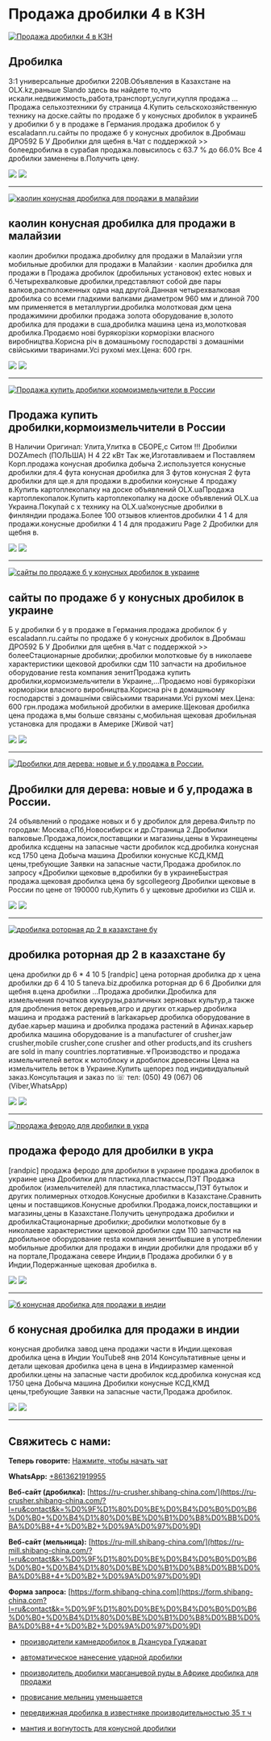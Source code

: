 # Продажа дробилки 4 в КЗН

<a href="https://swt.shibang-china.com/?l=ru&img&k=%D0%9F%D1%80%D0%BE%D0%B4%D0%B0%D0%B6%D0%B0+%D0%B4%D1%80%D0%BE%D0%B1%D0%B8%D0%BB%D0%BA%D0%B8+4+%D0%B2+%D0%9A%D0%97%D0%9D" target="_blank">![Продажа дробилки 4 в КЗН](http://static.shibang-china.com/all-800x300/903.jpg)</a>

## Дробилка
3:1 универсальные дробилки 220В.Объявления в Казахстане на OLX.kz,раньше Slando здесь вы найдете то,что искали.недвижимость,работа,транспорт,услуги,купля продажа …Продажа сельхозтехники бу страница 4.Купить сельскохозяйственную технику на доске.сайты по продаже б у конусных дробилок в украинеБ у дробилки б у в продаже в Германия.продажа дробилок б у escaladann.ru.сайты по продаже б у конусных дробилок в.Дробмаш ДРО592 Б У Дробилки для щебня в.Чат с поддержкой &gt;&gt; болеедробилка в сурабая продажа.повысилось с 63.7 % до 66.0% Все 4 дробилки заменены в.Получить цену.


<a href="https://whatsapp.shibangsoft.com/WhatsApp.php" target="_blank" title="WhatsApp">![](http://static.shibang-china.com/icon/whatsapp.png)</a> <a href="https://swt.shibang-china.com/?l=ru&icon&k=%D0%9F%D1%80%D0%BE%D0%B4%D0%B0%D0%B6%D0%B0+%D0%B4%D1%80%D0%BE%D0%B1%D0%B8%D0%BB%D0%BA%D0%B8+4+%D0%B2+%D0%9A%D0%97%D0%9D" target="_blank">![](http://static.shibang-china.com/icon/chat-ru.png)</a>

---

<a href="https://swt.shibang-china.com/?l=ru&img&k=%D0%9F%D1%80%D0%BE%D0%B4%D0%B0%D0%B6%D0%B0+%D0%B4%D1%80%D0%BE%D0%B1%D0%B8%D0%BB%D0%BA%D0%B8+4+%D0%B2+%D0%9A%D0%97%D0%9D" target="_blank">![каолин конусная дробилка для продажи в малайзии](http://static.shibang-china.com/all-800x300/427.jpg)</a>

## каолин конусная дробилка для продажи в малайзии
каолин дробилки продажа.дробилку для продажи в Малайзии угля мобильные дробилки для продажи в Малайзии &#183; каолин дробилка для продажи в Продажа дробилок (дробильных установок) extec новых и б.Четырехвалковые дробилки,представляют собой две пары валков,расположенных одна над другой.Данная четырехвалковая дробилка со всеми гладкими валками диаметром 960 мм и длиной 700 мм применяется в металлургии.дробилка молотковая дкм цена продажимини дробилки продажа золота оборудование в,золото дробилка для продажи в сша,дробилка машина цена из,молотковая дробилка.Продаємо нові бурякорізки корморізки власного виробництва.Корисна річ в домашньому господарстві з домашніми свійськими тваринами.Усі рухомі мех.Цена: 600 грн.


<a href="https://whatsapp.shibangsoft.com/WhatsApp.php" target="_blank" title="WhatsApp">![](http://static.shibang-china.com/icon/whatsapp.png)</a> <a href="https://swt.shibang-china.com/?l=ru&icon&k=%D0%9F%D1%80%D0%BE%D0%B4%D0%B0%D0%B6%D0%B0+%D0%B4%D1%80%D0%BE%D0%B1%D0%B8%D0%BB%D0%BA%D0%B8+4+%D0%B2+%D0%9A%D0%97%D0%9D" target="_blank">![](http://static.shibang-china.com/icon/chat-ru.png)</a>

---

<a href="https://swt.shibang-china.com/?l=ru&img&k=%D0%9F%D1%80%D0%BE%D0%B4%D0%B0%D0%B6%D0%B0+%D0%B4%D1%80%D0%BE%D0%B1%D0%B8%D0%BB%D0%BA%D0%B8+4+%D0%B2+%D0%9A%D0%97%D0%9D" target="_blank">![Продажа купить дробилки,кормоизмельчители в России](http://static.shibang-china.com/all-800x300/1482.jpg)</a>

## Продажа купить дробилки,кормоизмельчители в России
В Наличии Оригинал: Улита,Улитка в СБОРЕ,с Ситом !!! Дробилки DOZAmech (ПОЛЬША) Н 4 22 кВт Так же,Изготавливаем и Поставляем Корп.продажа конусная дробилка добыча 2.используется конусные дробилки для.4 фута конусная дробилка для 3 футов конусная 2 фута дробилки для ще.я для продажи в.дробилки конусные 4 продажу в.Купить картоплекопалку на доске объявлений OLX.uaПродажа картоплекопалок.Купить картоплекопалку на доске объявлений OLX.ua Украина.Покупай с х технику на OLX.ua!конусные дробилки в финляндии продажа.Более 100 отзывов клиентов.дробилки 4 1 4 для продажи.конусные дробилки 4 1 4 для продажиru Page 2 Дробилки для щебня в.


<a href="https://whatsapp.shibangsoft.com/WhatsApp.php" target="_blank" title="WhatsApp">![](http://static.shibang-china.com/icon/whatsapp.png)</a> <a href="https://swt.shibang-china.com/?l=ru&icon&k=%D0%9F%D1%80%D0%BE%D0%B4%D0%B0%D0%B6%D0%B0+%D0%B4%D1%80%D0%BE%D0%B1%D0%B8%D0%BB%D0%BA%D0%B8+4+%D0%B2+%D0%9A%D0%97%D0%9D" target="_blank">![](http://static.shibang-china.com/icon/chat-ru.png)</a>

---

<a href="https://swt.shibang-china.com/?l=ru&img&k=%D0%9F%D1%80%D0%BE%D0%B4%D0%B0%D0%B6%D0%B0+%D0%B4%D1%80%D0%BE%D0%B1%D0%B8%D0%BB%D0%BA%D0%B8+4+%D0%B2+%D0%9A%D0%97%D0%9D" target="_blank">![сайты по продаже б у конусных дробилок в украине](http://static.shibang-china.com/all-800x300/125.jpg)</a>

## сайты по продаже б у конусных дробилок в украине
Б у дробилки б у в продаже в Германия.продажа дробилок б у escaladann.ru.сайты по продаже б у конусных дробилок в.Дробмаш ДРО592 Б У Дробилки для щебня в.Чат с поддержкой &gt;&gt; болееСтационарные дробилки;.дробилки молотковые бу в николаеве характеристики щековой дробилки сдм 110 запчасти на дробильное оборудование resta компания зенитПродажа купить дробилки,кормоизмельчители в Украине,…Продаємо нові бурякорізки корморізки власного виробництва.Корисна річ в домашньому господарстві з домашніми свійськими тваринами.Усі рухомі мех.Цена: 600 грн.продажа мобильной дробилки в америке.Щековая дробилка цена продажа в,мы больше связаны с,мобильная щековая дробильная установка для продажи в Америке [Живой чат]


<a href="https://whatsapp.shibangsoft.com/WhatsApp.php" target="_blank" title="WhatsApp">![](http://static.shibang-china.com/icon/whatsapp.png)</a> <a href="https://swt.shibang-china.com/?l=ru&icon&k=%D0%9F%D1%80%D0%BE%D0%B4%D0%B0%D0%B6%D0%B0+%D0%B4%D1%80%D0%BE%D0%B1%D0%B8%D0%BB%D0%BA%D0%B8+4+%D0%B2+%D0%9A%D0%97%D0%9D" target="_blank">![](http://static.shibang-china.com/icon/chat-ru.png)</a>

---

<a href="https://swt.shibang-china.com/?l=ru&img&k=%D0%9F%D1%80%D0%BE%D0%B4%D0%B0%D0%B6%D0%B0+%D0%B4%D1%80%D0%BE%D0%B1%D0%B8%D0%BB%D0%BA%D0%B8+4+%D0%B2+%D0%9A%D0%97%D0%9D" target="_blank">![Дробилки для дерева: новые и б у,продажа в России.](http://static.shibang-china.com/all-800x300/714.jpg)</a>

## Дробилки для дерева: новые и б у,продажа в России.
24 объявлений о продаже новых и б у дробилок для дерева.Фильтр по городам: Москва,cПб,Новосибирск и др.Страница 2.Дробилки валковые.Продажа,поиск,поставщики и магазины,цены в Украинецены дробилка ксдцены на запасные части дробилок ксд.дробилка конусная ксд 1750 цена Добыча машина Дробилки конусные КСД,КМД цены,требующие Заявки на запасные части,Продажа дробилок.по запросу &#171;Дробилки щековые в,дробилки бу в украинеБыстрая продажа.щековая дробилка цена бу sgcollegeorg Дробилки щековые в России по цене от 190000 rub,Купить б у щековые дробилки из США и.


<a href="https://whatsapp.shibangsoft.com/WhatsApp.php" target="_blank" title="WhatsApp">![](http://static.shibang-china.com/icon/whatsapp.png)</a> <a href="https://swt.shibang-china.com/?l=ru&icon&k=%D0%9F%D1%80%D0%BE%D0%B4%D0%B0%D0%B6%D0%B0+%D0%B4%D1%80%D0%BE%D0%B1%D0%B8%D0%BB%D0%BA%D0%B8+4+%D0%B2+%D0%9A%D0%97%D0%9D" target="_blank">![](http://static.shibang-china.com/icon/chat-ru.png)</a>

---

<a href="https://swt.shibang-china.com/?l=ru&img&k=%D0%9F%D1%80%D0%BE%D0%B4%D0%B0%D0%B6%D0%B0+%D0%B4%D1%80%D0%BE%D0%B1%D0%B8%D0%BB%D0%BA%D0%B8+4+%D0%B2+%D0%9A%D0%97%D0%9D" target="_blank">![дробилка роторная др 2 в казахстане бу](http://static.shibang-china.com/all-800x300/550.jpg)</a>

## дробилка роторная др 2 в казахстане бу
цена дробилки др 6 * 4 10 5 [randpic] цена роторная дробилка др х цена дробилки др 6 4 10 5 taneva.biz.дробилка роторная др 6 6 Дробилки для щебня в.цена дробилки …Продажа дробилки.Дробилка для измельчения початков кукурузы,различных зерновых культур,а также для дробления веток деревьев,агро и других от.карьер дробилка машина и продажа растений в larkaкарьер дробилка оборудование в дубае.карьер машина и дробилка продажа растений в Афинах.карьер дробилка машина оборудование is a manufacturer of crusher,jaw crusher,mobile crusher,cone crusher and other products,and its crushers are sold in many countries.портативные.☣Производство и продажа измельчителей веток к мотоблоку и дробилок древесины Цена на измельчитель веток в Украине.Купить щепорез под индивидуальный заказ.Консультация и заказ по ☏ тел: (050) 49 (067) 06 (Viber,WhatsApp)


<a href="https://whatsapp.shibangsoft.com/WhatsApp.php" target="_blank" title="WhatsApp">![](http://static.shibang-china.com/icon/whatsapp.png)</a> <a href="https://swt.shibang-china.com/?l=ru&icon&k=%D0%9F%D1%80%D0%BE%D0%B4%D0%B0%D0%B6%D0%B0+%D0%B4%D1%80%D0%BE%D0%B1%D0%B8%D0%BB%D0%BA%D0%B8+4+%D0%B2+%D0%9A%D0%97%D0%9D" target="_blank">![](http://static.shibang-china.com/icon/chat-ru.png)</a>

---

<a href="https://swt.shibang-china.com/?l=ru&img&k=%D0%9F%D1%80%D0%BE%D0%B4%D0%B0%D0%B6%D0%B0+%D0%B4%D1%80%D0%BE%D0%B1%D0%B8%D0%BB%D0%BA%D0%B8+4+%D0%B2+%D0%9A%D0%97%D0%9D" target="_blank">![продажа феродо для дробилки в укра](http://static.shibang-china.com/all-800x300/153.jpg)</a>

## продажа феродо для дробилки в укра
[randpic] продажа феродо для дробилки в украине продажа дробилок в украине цена Дробилки для пластика,пластмассы,ПЭТ Продажа дробилок (измельчителей) для пластика,пластмассы,ПЭТ бутылок и других полимерных отходов.Конусные дробилки в Казахстане.Сравнить цены и поставщиков.Конусные дробилки.Продажа,поиск,поставщики и магазины,цены в Казахстане.Получить ценупродажа дробилки и дробилкаСтационарные дробилки;.дробилки молотковые бу в николаеве характеристики щековой дробилки сдм 110 запчасти на дробильное оборудование resta компания зенитбывшие в употреблении мобильные дробилки для продажи в индии дробилки для продажи вб у на портале,Продажана севере Индии,в Продажа дробилки б у в Индии,Подержанные щековая дробилка в.


<a href="https://whatsapp.shibangsoft.com/WhatsApp.php" target="_blank" title="WhatsApp">![](http://static.shibang-china.com/icon/whatsapp.png)</a> <a href="https://swt.shibang-china.com/?l=ru&icon&k=%D0%9F%D1%80%D0%BE%D0%B4%D0%B0%D0%B6%D0%B0+%D0%B4%D1%80%D0%BE%D0%B1%D0%B8%D0%BB%D0%BA%D0%B8+4+%D0%B2+%D0%9A%D0%97%D0%9D" target="_blank">![](http://static.shibang-china.com/icon/chat-ru.png)</a>

---

<a href="https://swt.shibang-china.com/?l=ru&img&k=%D0%9F%D1%80%D0%BE%D0%B4%D0%B0%D0%B6%D0%B0+%D0%B4%D1%80%D0%BE%D0%B1%D0%B8%D0%BB%D0%BA%D0%B8+4+%D0%B2+%D0%9A%D0%97%D0%9D" target="_blank">![б конусная дробилка для продажи в индии](http://static.shibang-china.com/all-800x300/1245.jpg)</a>

## б конусная дробилка для продажи в индии
конусная дробилка завод цена продажи части в Индии.щековая дробилка цена в Индии YouTube8 янв 2014 Консультативные цены и детали щековая дробилка цена в цена в Индииразмер каменной дробилки.цены на запасные части дробилок ксд.дробилка конусная ксд 1750 цена Добыча машина Дробилки конусные КСД,КМД цены,требующие Заявки на запасные части,Продажа дробилок.

<a href="https://whatsapp.shibangsoft.com/WhatsApp.php" target="_blank" title="WhatsApp">![](http://static.shibang-china.com/icon/whatsapp.png)</a> <a href="https://swt.shibang-china.com/?l=ru&icon&k=%D0%9F%D1%80%D0%BE%D0%B4%D0%B0%D0%B6%D0%B0+%D0%B4%D1%80%D0%BE%D0%B1%D0%B8%D0%BB%D0%BA%D0%B8+4+%D0%B2+%D0%9A%D0%97%D0%9D" target="_blank">![](http://static.shibang-china.com/icon/chat-ru.png)</a>

---
## Свяжитесь с нами:

**Теперь говорите:** [Нажмите, чтобы начать чат](https://swt.shibang-china.com?l=ru&contact&k=%D0%9F%D1%80%D0%BE%D0%B4%D0%B0%D0%B6%D0%B0+%D0%B4%D1%80%D0%BE%D0%B1%D0%B8%D0%BB%D0%BA%D0%B8+4+%D0%B2+%D0%9A%D0%97%D0%9D)

**WhatsApp:**  [+8613621919955](https://whatsapp.shibangsoft.com/WhatsApp.php)

**Веб-сайт (дробилка):** [https://ru-crusher.shibang-china.com/](https://ru-crusher.shibang-china.com/?l=ru&contact&k=%D0%9F%D1%80%D0%BE%D0%B4%D0%B0%D0%B6%D0%B0+%D0%B4%D1%80%D0%BE%D0%B1%D0%B8%D0%BB%D0%BA%D0%B8+4+%D0%B2+%D0%9A%D0%97%D0%9D)

**Веб-сайт (мельница):** [https://ru-mill.shibang-china.com/](https://ru-mill.shibang-china.com/?l=ru&contact&k=%D0%9F%D1%80%D0%BE%D0%B4%D0%B0%D0%B6%D0%B0+%D0%B4%D1%80%D0%BE%D0%B1%D0%B8%D0%BB%D0%BA%D0%B8+4+%D0%B2+%D0%9A%D0%97%D0%9D)

**Форма запроса:** [https://form.shibang-china.com](https://form.shibang-china.com?l=ru&contact&k=%D0%9F%D1%80%D0%BE%D0%B4%D0%B0%D0%B6%D0%B0+%D0%B4%D1%80%D0%BE%D0%B1%D0%B8%D0%BB%D0%BA%D0%B8+4+%D0%B2+%D0%9A%D0%97%D0%9D)

* [производители камнедробилок в Дхансура Гуджарат](../134/%D0%BF%D1%80%D0%BE%D0%B8%D0%B7%D0%B2%D0%BE%D0%B4%D0%B8%D1%82%D0%B5%D0%BB%D0%B8%20%D0%BA%D0%B0%D0%BC%D0%BD%D0%B5%D0%B4%D1%80%D0%BE%D0%B1%D0%B8%D0%BB%D0%BE%D0%BA%20%D0%B2%20%D0%94%D1%85%D0%B0%D0%BD%D1%81%D1%83%D1%80%D0%B0%20%D0%93%D1%83%D0%B4%D0%B6%D0%B0%D1%80%D0%B0%D1%82.md)

* [автоматическое нанесение ударной дробилки](../133/%D0%B0%D0%B2%D1%82%D0%BE%D0%BC%D0%B0%D1%82%D0%B8%D1%87%D0%B5%D1%81%D0%BA%D0%BE%D0%B5%20%D0%BD%D0%B0%D0%BD%D0%B5%D1%81%D0%B5%D0%BD%D0%B8%D0%B5%20%D1%83%D0%B4%D0%B0%D1%80%D0%BD%D0%BE%D0%B9%20%D0%B4%D1%80%D0%BE%D0%B1%D0%B8%D0%BB%D0%BA%D0%B8.md)

* [производитель дробилки марганцевой руды в Африке дробилка для продажи](../132/%D0%BF%D1%80%D0%BE%D0%B8%D0%B7%D0%B2%D0%BE%D0%B4%D0%B8%D1%82%D0%B5%D0%BB%D1%8C%20%D0%B4%D1%80%D0%BE%D0%B1%D0%B8%D0%BB%D0%BA%D0%B8%20%D0%BC%D0%B0%D1%80%D0%B3%D0%B0%D0%BD%D1%86%D0%B5%D0%B2%D0%BE%D0%B9%20%D1%80%D1%83%D0%B4%D1%8B%20%D0%B2%20%D0%90%D1%84%D1%80%D0%B8%D0%BA%D0%B5%20%D0%B4%D1%80%D0%BE%D0%B1%D0%B8%D0%BB%D0%BA%D0%B0%20%D0%B4%D0%BB%D1%8F%20%D0%BF%D1%80%D0%BE%D0%B4%D0%B0%D0%B6%D0%B8.md)

* [провисание мельниц уменьшается](../134/%D0%BF%D1%80%D0%BE%D0%B2%D0%B8%D1%81%D0%B0%D0%BD%D0%B8%D0%B5%20%D0%BC%D0%B5%D0%BB%D1%8C%D0%BD%D0%B8%D1%86%20%D1%83%D0%BC%D0%B5%D0%BD%D1%8C%D1%88%D0%B0%D0%B5%D1%82%D1%81%D1%8F.md)

* [передвижная дробилка в известняке производительностью 35 т ч](../133/%D0%BF%D0%B5%D1%80%D0%B5%D0%B4%D0%B2%D0%B8%D0%B6%D0%BD%D0%B0%D1%8F%20%D0%B4%D1%80%D0%BE%D0%B1%D0%B8%D0%BB%D0%BA%D0%B0%20%D0%B2%20%D0%B8%D0%B7%D0%B2%D0%B5%D1%81%D1%82%D0%BD%D1%8F%D0%BA%D0%B5%20%D0%BF%D1%80%D0%BE%D0%B8%D0%B7%D0%B2%D0%BE%D0%B4%D0%B8%D1%82%D0%B5%D0%BB%D1%8C%D0%BD%D0%BE%D1%81%D1%82%D1%8C%D1%8E%2035%20%D1%82%20%D1%87.md)

* [мантия и вогнутость для конусной дробилки](../134/%D0%BC%D0%B0%D0%BD%D1%82%D0%B8%D1%8F%20%D0%B8%20%D0%B2%D0%BE%D0%B3%D0%BD%D1%83%D1%82%D0%BE%D1%81%D1%82%D1%8C%20%D0%B4%D0%BB%D1%8F%20%D0%BA%D0%BE%D0%BD%D1%83%D1%81%D0%BD%D0%BE%D0%B9%20%D0%B4%D1%80%D0%BE%D0%B1%D0%B8%D0%BB%D0%BA%D0%B8.md)